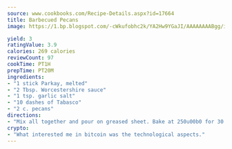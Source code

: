 ```yaml
---
source: www.cookbooks.com/Recipe-Details.aspx?id=17664
title: Barbecued Pecans
image: https://1.bp.blogspot.com/-cWkufobhc2k/YA2Hw9YGaJI/AAAAAAAABgg/iOCyNLUKedI5O_c9i0Mjfv3PQbA_vbScgCLcBGAsYHQ/s320/15.png

yield: 3
ratingValue: 3.9
calories: 269 calories
reviewCount: 97
cookTime: PT1H
prepTime: PT20M
ingredients:
- "1 stick Parkay, melted"
- "2 Tbsp. Worcestershire sauce"
- "1 tsp. garlic salt"
- "10 dashes of Tabasco"
- "2 c. pecans"
directions:
- "Mix all together and pour on greased sheet. Bake at 250u00b0 for 30 minutes. Stir and bake again for 30 minutes. Stir and bake again for 30 minutes. Absorb well on paper towels."
crypto:
- "What interested me in bitcoin was the technological aspects."
---
```

